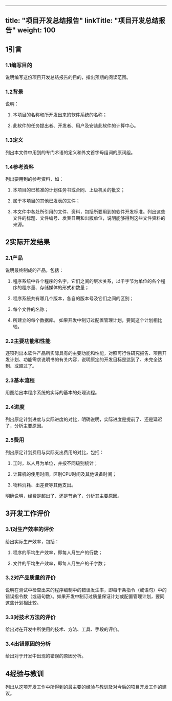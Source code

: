 
---
title: "项目开发总结报告"
linkTitle: "项目开发总结报告"
weight: 100
---

## 1引言

### 1.1编写目的

说明编写这份项目开发总结报告的目的，指出预期的阅读范围。

### 1.2背景

说明：

1.  本项目的名称和所开发出来的软件系统的名称；

2.  此软件的任务提出者、开发者、用户及安装此软件的计算中心。

### 1.3定义

列出本文件中用到的专门术语的定义和外文首字母组词的原词组。

### 1.4参考资料

列出要用到的参考资料，如：

1.  本项目的已核准的计划任务书或合同、上级机关的批文；

2.  属于本项目的其他已发表的文件；

3.  本文件中各处所引用的文件、资料，包括所要用到的软件开发标准。列出这些文件的标题、文件编号、发表日期和出版单位，说明能够得到这些文件资料的来源。

## 2实际开发结果

### 2.1产品

说明最终制成的产品，包括：

1.  程序系统中各个程序的名字，它们之间的层次关系，以千字节为单位的各个程序的程序量、存储媒体的形式和数量；

2.  程序系统共有哪几个版本，各自的版本号及它们之间的区别；

3.  每个文件的名称；

4.  所建立的每个数据库。
    如果开发中制订过配置管理计划，要同这个计划相比较。

### 2.2主要功能和性能

逐项列出本软件产品所实际具有的主要功能和性能，对照可行性研究报告、项目开发计划、功能需求说明书的有关内容，说明原定的开发目标是达到了、未完全达到、或超过了。

### 2.3基本流程

用图给出本程序系统的实际的基本的处理流程。

### 2.4进度

列出原定计划进度与实际进度的对比，明确说明，实际进度是提前了、还是延迟了，分析主要原因。

### 2.5费用

列出原定计划费用与实际支出费用的对比，包括：

1.  工时，以人月为单位，并按不同级别统计；

2.  计算机的使用时间，区别CPU时间及其他设备时间；

3.  物料消耗、出差费等其他支出。

明确说明，经费是超出了、还是节余了，分析其主要原因。

## 3开发工作评价

### 3.1对生产效率的评价

给出实际生产效率，包括：

1.  程序的平均生产效率，即每人月生产的行数；

2.  文件的平均生产效率，即每人月生产的千字数；

### 3.2对产品质量的评价

说明在测试中检查出来的程序编制中的错误发生率，即每干条指令（或语句）中的错误指令数（或语句数）。如果开发中制订过质量保证计划或配置管理计划，要同这些计划相比较。

### 3.3对技术方法的评价

给出对在开发中所使用的技术、方法、工具、手段的评价。

### 3.4出错原因的分析

给出对于开发中出现的错误的原因分析。

## 4经验与教训

列出从这项开发工作中所得到的最主要的经验与教训及对今后的项目开发工作的建议。
